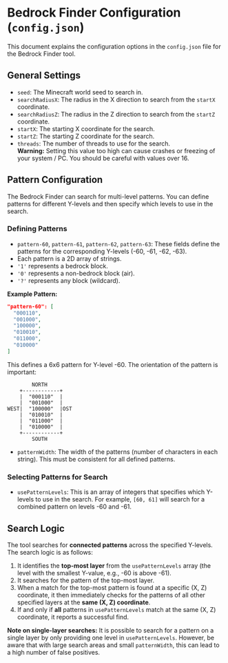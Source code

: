 # Bedrock Finder Configuration (`config.json`)

This document explains the configuration options in the `config.json` file for the Bedrock Finder tool.

## General Settings

- `seed`: The Minecraft world seed to search in.
- `searchRadiusX`: The radius in the X direction to search from the `startX` coordinate.
- `searchRadiusZ`: The radius in the Z direction to search from the `startZ` coordinate.
- `startX`: The starting X coordinate for the search.
- `startZ`: The starting Z coordinate for the search.
- `threads`: The number of threads to use for the search.  
  **Warning:** Setting this value too high can cause crashes or freezing of your system / PC. You should be careful with values over 16.

## Pattern Configuration

The Bedrock Finder can search for multi-level patterns. You can define patterns for different Y-levels and then specify which levels to use in the search.

### Defining Patterns

- `pattern-60`, `pattern-61`, `pattern-62`, `pattern-63`: These fields define the patterns for the corresponding Y-levels (-60, -61, -62, -63).
- Each pattern is a 2D array of strings.
- `'1'` represents a bedrock block.
- `'0'` represents a non-bedrock block (air).
- `'?'` represents any block (wildcard).

**Example Pattern:**

```json
"pattern-60": [
  "000110",
  "001000",
  "100000",
  "010010",
  "011000",
  "010000"
]
```

This defines a 6x6 pattern for Y-level -60. The orientation of the pattern is important:

```
        NORTH
    +------------+
    |  "000110"  |
    |  "001000"  |
WEST|  "100000"  |OST
    |  "010010"  |
    |  "011000"  |
    |  "010000"  |
    +------------+
        SOUTH
```

- `patternWidth`: The width of the patterns (number of characters in each string). This must be consistent for all defined patterns.

### Selecting Patterns for Search

- `usePatternLevels`: This is an array of integers that specifies which Y-levels to use in the search. For example, `[60, 61]` will search for a combined pattern on levels -60 and -61.

## Search Logic

The tool searches for **connected patterns** across the specified Y-levels. The search logic is as follows:

1.  It identifies the **top-most layer** from the `usePatternLevels` array (the level with the smallest Y-value, e.g., -60 is above -61).
2.  It searches for the pattern of the top-most layer.
3.  When a match for the top-most pattern is found at a specific (X, Z) coordinate, it then immediately checks for the patterns of all other specified layers at the **same (X, Z) coordinate**.
4.  If and only if **all** patterns in `usePatternLevels` match at the same (X, Z) coordinate, it reports a successful find.

**Note on single-layer searches:** It is possible to search for a pattern on a single layer by only providing one level in `usePatternLevels`. However, be aware that with large search areas and small `patternWidth`, this can lead to a high number of false positives.

